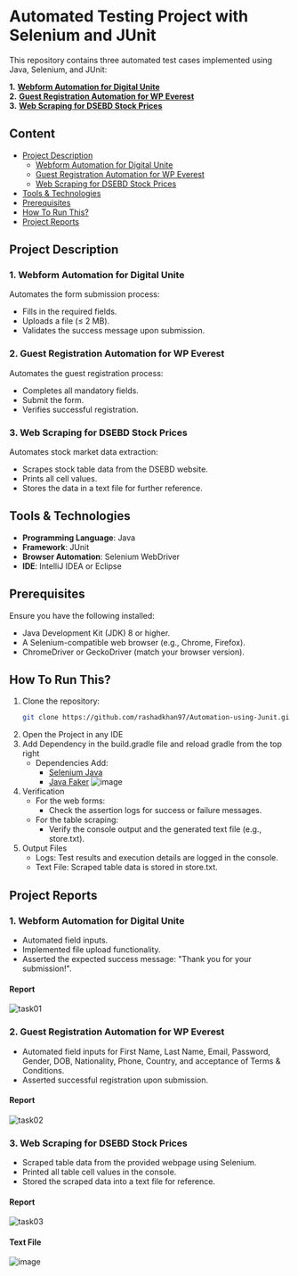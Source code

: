 # Automated Testing Project with Selenium and JUnit

This repository contains three automated test cases implemented using Java, Selenium, and JUnit:

**1.** [**Webform Automation for Digital Unite**](https://www.digitalunite.com/practice-webform-learners)<br>
**2.** [**Guest Registration Automation for WP Everest**](https://demo.wpeverest.com/user-registration/guest-registration-form/)<br>
**3.** [**Web Scraping for DSEBD Stock Prices**](https://dsebd.org/latest_share_price_scroll_by_value.php)

## **Content**
- [Project Description](#project-description)
  - [Webform Automation for Digital Unite](#Webform-Automation-for-Digital-Unite)
  - [Guest Registration Automation for WP Everest](#Guest-Registration-Automation-for-WP-Everest)
  - [Web Scraping for DSEBD Stock Prices](#Web-Scraping-for-DSEBD-Stock-Prices)
- [Tools & Technologies](#Tools-&-Technologies)
- [Prerequisites](#Prerequisites)
- [How To Run This?](#How-To-Run-This?)
- [Project Reports](#Project-Reports)

## Project Description

### 1. Webform Automation for Digital Unite
Automates the form submission process:
- Fills in the required fields.
- Uploads a file (≤ 2 MB).
- Validates the success message upon submission.

### 2. Guest Registration Automation for WP Everest
Automates the guest registration process:
- Completes all mandatory fields.
- Submit the form.
- Verifies successful registration.

### 3. Web Scraping for DSEBD Stock Prices
Automates stock market data extraction:
- Scrapes stock table data from the DSEBD website.
- Prints all cell values.
- Stores the data in a text file for further reference.

## Tools & Technologies
- **Programming Language**: Java
- **Framework**: JUnit
- **Browser Automation**: Selenium WebDriver
- **IDE**: IntelliJ IDEA or Eclipse

## Prerequisites
Ensure you have the following installed:
- Java Development Kit (JDK) 8 or higher.
- A Selenium-compatible web browser (e.g., Chrome, Firefox).
- ChromeDriver or GeckoDriver (match your browser version).

## How To Run This?
1. Clone the repository:
   ```bash
   git clone https://github.com/rashadkhan97/Automation-using-Junit.git
2. Open the Project in any IDE
3. Add Dependency in the build.gradle file and reload gradle from the top right
   - Dependencies Add:
     - [Selenium Java](https://mvnrepository.com/artifact/org.seleniumhq.selenium/selenium-java/4.27.0)
     - [Java Faker](https://mvnrepository.com/artifact/com.github.javafaker/javafaker/1.0.2)
    ![image](https://github.com/user-attachments/assets/09e6ac24-be1c-4f25-b429-95190e992269)
4. Verification
   - For the web forms:
      - Check the assertion logs for success or failure messages.
   - For the table scraping:
      - Verify the console output and the generated text file (e.g., store.txt).
5. Output Files
   - Logs: Test results and execution details are logged in the console.
   - Text File: Scraped table data is stored in store.txt.

## Project Reports
### 1. Webform Automation for Digital Unite
- Automated field inputs.
- Implemented file upload functionality.
- Asserted the expected success message: "Thank you for your submission!".
#### Report
![task01](https://github.com/user-attachments/assets/e5cfee3f-b040-4f8b-80da-66ce0b8d2b5e)

### 2. Guest Registration Automation for WP Everest
- Automated field inputs for First Name, Last Name, Email, Password, Gender, DOB, Nationality, Phone, Country, and acceptance of Terms & Conditions.
- Asserted successful registration upon submission.
#### Report 
![task02](https://github.com/user-attachments/assets/48cf4447-ab09-4e03-8c92-1b769a444333)

### 3. Web Scraping for DSEBD Stock Prices
- Scraped table data from the provided webpage using Selenium.
- Printed all table cell values in the console.
- Stored the scraped data into a text file for reference. 
#### Report
![task03](https://github.com/user-attachments/assets/519f12f3-d2a3-44fb-964c-99db1f46985c)
#### Text File
![image](https://github.com/user-attachments/assets/32fd153a-9030-42b1-9d88-41fb6305e1c6)




